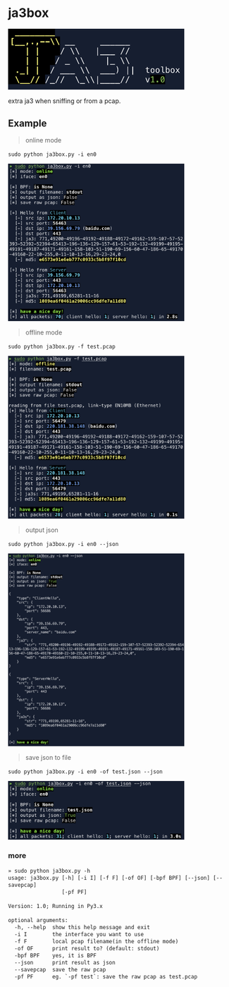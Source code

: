 # ja3box

<img src="/pics/logo.png" width="400">

extra ja3 when sniffing or from a pcap.

## Example
> online mode

`sudo python ja3box.py -i en0`

<img src="/pics/online.png" width="400">

> offline mode

`sudo python ja3box.py -f test.pcap`

<img src="/pics/offline.png" width="400">

> output json

`sudo python ja3box.py -i en0 --json`

<img src="/pics/output-json.png" width="400">

> save json to file

`sudo python ja3box.py -i en0 -of test.json --json`

<img src="/pics/output-json-to-file.png" width="400">

### more
```
» sudo python ja3box.py -h
usage: ja3box.py [-h] [-i I] [-f F] [-of OF] [-bpf BPF] [--json] [--savepcap]
                 [-pf PF]

Version: 1.0; Running in Py3.x

optional arguments:
  -h, --help  show this help message and exit
  -i I        the interface you want to use
  -f F        local pcap filename(in the offline mode)
  -of OF      print result to? (default: stdout)
  -bpf BPF    yes, it is BPF
  --json      print result as json
  --savepcap  save the raw pcap
  -pf PF      eg. `-pf test`: save the raw pcap as test.pcap

```
